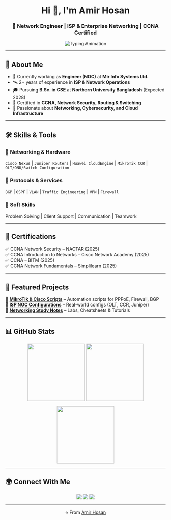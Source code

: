 <h1 align="center">Hi 👋, I'm Amir Hosan</h1>
<h3 align="center">🚀 Network Engineer | ISP & Enterprise Networking | CCNA Certified</h3>

<p align="center">
  <img src="https://readme-typing-svg.herokuapp.com?font=Fira+Code&size=22&pause=1000&color=00C2FF&center=true&vCenter=true&width=600&lines=Network+Engineer;ISP+%26+Enterprise+Networking;Juniper+%7C+Cisco+%7C+MikroTik;CCNA+Certified;Passionate+About+Secure+%26+Efficient+Networks" alt="Typing Animation" />
</p>

---

## 🌟 About Me
- 💼 Currently working as **Engineer (NOC)** at **Mir Info Systems Ltd.**
- 🛰️ 2+ years of experience in **ISP & Network Operations**
- 🎓 Pursuing **B.Sc. in CSE** at **Northern University Bangladesh** (Expected 2028)  
- 🔐 Certified in **CCNA, Network Security, Routing & Switching**  
- 🌱 Passionate about **Networking, Cybersecurity, and Cloud Infrastructure**

---

## 🛠️ Skills & Tools

### 🔹 Networking & Hardware  
`Cisco Nexus` | `Juniper Routers` | `Huawei CloudEngine` | `MikroTik CCR` | `OLT/ONU/Switch Configuration`

### 🔹 Protocols & Services  
`BGP` | `OSPF` | `VLAN` | `Traffic Engineering` | `VPN` | `Firewall`  

### 🔹 Soft Skills  
Problem Solving | Client Support | Communication | Teamwork  

---

## 📜 Certifications  
✅ CCNA Network Security – NACTAR (2025)  
✅ CCNA Introduction to Networks – Cisco Network Academy (2025)  
✅ CCNA – BITM (2025)  
✅ CCNA Network Fundamentals – Simplilearn (2025)  

---

## 📂 Featured Projects  
🔹 **[MikroTik & Cisco Scripts](#)** – Automation scripts for PPPoE, Firewall, BGP  
🔹 **[ISP NOC Configurations](#)** – Real-world configs (OLT, CCR, Juniper)  
🔹 **[Networking Study Notes](#)** – Labs, Cheatsheets & Tutorials  

---

## 📊 GitHub Stats  

<p align="center">
  <img src="https://github-readme-stats.vercel.app/api?username=YOUR_GITHUB_USERNAME&show_icons=true&theme=tokyonight" height="180"/>
  <img src="https://github-readme-streak-stats.herokuapp.com/?user=YOUR_GITHUB_USERNAME&theme=tokyonight" height="180"/>
</p>

<p align="center">
  <img src="https://github-readme-stats.vercel.app/api/top-langs/?username=YOUR_GITHUB_USERNAME&layout=compact&theme=tokyonight" height="180"/>
</p>

---

## 🌍 Connect With Me  

<p align="center">
  <a href="mailto:amirhosan1@outlook.com"><img src="https://img.shields.io/badge/Email-%230077B5.svg?&style=for-the-badge&logo=gmail&logoColor=white" /></a>
  <a href="https://www.linkedin.com/in/YOUR_LINKEDIN/"><img src="https://img.shields.io/badge/LinkedIn-%230A66C2.svg?&style=for-the-badge&logo=linkedin&logoColor=white" /></a>
  <a href="https://github.com/YOUR_GITHUB_USERNAME"><img src="https://img.shields.io/badge/GitHub-%2312100E.svg?&style=for-the-badge&logo=github&logoColor=white" /></a>
</p>

---

<p align="center">⭐ From <a href="https://github.com/YOUR_GITHUB_USERNAME">Amir Hosan</a></p>
